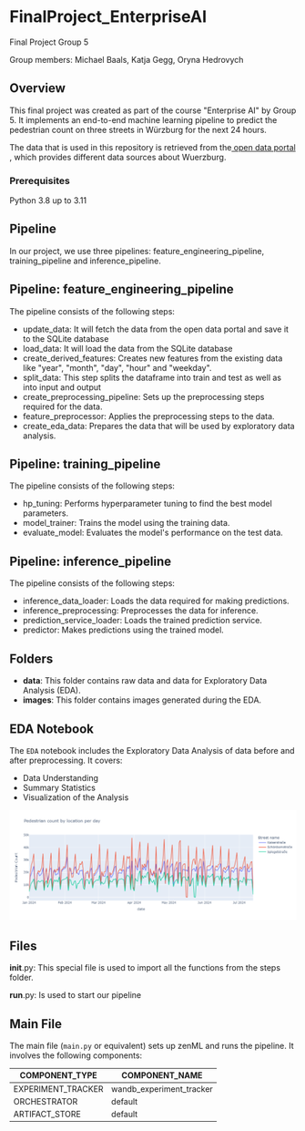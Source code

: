 # FinalProject_EnterpriseAI

Final Project Group 5

Group members: Michael Baals, Katja Gegg, Oryna Hedrovych

## Overview
This final project was created as part of the course "Enterprise AI" by Group 5.
It implements an end-to-end machine learning pipeline to predict the pedestrian count on three streets in Würzburg for the next 24 hours.

The data that is used in this repository is retrieved from the<a href="https://opendata.wuerzburg.de/explore/?refine.publisher=Stadt+Würzburg&sort=modified"> open data portal </a>, which provides different data sources about Wuerzburg.

### Prerequisites
Python 3.8 up to 3.11

## Pipeline

In our project, we use three pipelines: feature_engineering_pipeline, training_pipeline and inference_pipeline.

## Pipeline: feature_engineering_pipeline
The pipeline consists of the following steps:
- update_data: It will fetch the data from the open data portal and save it to the SQLite database
- load_data: It will load the data from the SQLite database
- create_derived_features: Creates new features from the existing data like "year", "month", "day", "hour" and "weekday".
- split_data: This step splits the dataframe into train and test as well as into input and output
- create_preprocessing_pipeline: Sets up the preprocessing steps required for the data.
- feature_preprocessor: Applies the preprocessing steps to the data.
- create_eda_data: Prepares the data that will be used by exploratory data analysis.


## Pipeline: training_pipeline
The pipeline consists of the following steps:
- hp_tuning: Performs hyperparameter tuning to find the best model parameters.
- model_trainer: Trains the model using the training data.
- evaluate_model: Evaluates the model's performance on the test data.

## Pipeline: inference_pipeline
The pipeline consists of the following steps:
- inference_data_loader: Loads the data required for making predictions.
- inference_preprocessing: Preprocesses the data for inference.
- prediction_service_loader: Loads the trained prediction service.
- predictor: Makes predictions using the trained model.

## Folders

- **data**: This folder contains raw data and data for Exploratory Data Analysis (EDA).
- **images**: This folder contains images generated during the EDA.

## EDA Notebook

The `EDA` notebook includes the Exploratory Data Analysis of data before and after preprocessing. It covers:
- Data Understanding
- Summary Statistics
- Visualization of the Analysis

![Pedestrian count by location by day](images/pedestrien_count_per_day.png)

## Files

__init__.py: This special file is used to import all the functions from the steps folder. 

__run__.py: Is used to start our pipeline

## Main File

The main file (`main.py` or equivalent) sets up zenML and runs the pipeline. It involves the following components:

| COMPONENT_TYPE     | COMPONENT_NAME           |
|--------------------|--------------------------|
| EXPERIMENT_TRACKER | wandb_experiment_tracker |
| ORCHESTRATOR       | default                  |
| ARTIFACT_STORE     | default                  |
